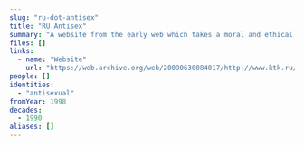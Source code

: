 ```yaml
---
slug: "ru-dot-antisex"
title: "RU.Antisex"
summary: "A website from the early web which takes a moral and ethical stance against sexuality"
files: []
links:
  - name: "Website"
    url: "https://web.archive.org/web/20090630084017/http://www.ktk.ru/~cm/go.htm"
people: []
identities:
  - "antisexual"
fromYear: 1998
decades:
  - 1990
aliases: []
---
```

